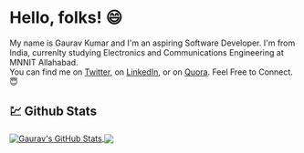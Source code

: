 # Hello, folks! :smile:
My name is Gaurav Kumar and I'm an aspiring Software Developer. I'm from India, currenlty studying Electronics and Communications Engineering at MNNIT Allahabad. </br>
You can find me on <a href="https://twitter.com/gaurav_k268">Twitter</a>, on <a href="https://www.linkedin.com/in/gauravk268">LinkedIn</a>, or on <a href="https://www.quora.com/profile/Gaurav-1297">Quora</a>. Feel Free to Connect. :innocent:

## :chart: Github Stats
<a href="https://github.com/gauravk268/gauravk268">
  <img align="center" src="https://github-readme-stats.vercel.app/api?username=gauravk268&show_icons=true&theme=tokyonight&line_height=27&count_private=true" alt="Gaurav's GitHub Stats"/>
</a>

<a href="https://github.com/gauravk268/gauravk268">
  <img align="center" src="https://github-readme-stats.vercel.app/api/top-langs/?username=gauravk268&layout=compact&hide=jupyter%20notebook" />
</a>